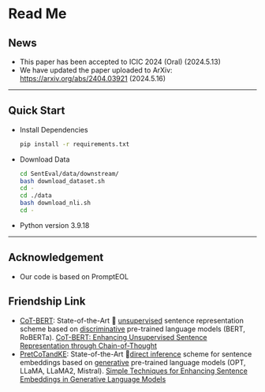# Read Me

## News

- This paper has been accepted to ICIC 2024 (Oral) (2024.5.13)
- We have updated the paper uploaded to ArXiv: https://arxiv.org/abs/2404.03921  (2024.5.16)

***

## Quick Start

- Install Dependencies

  ```bash
  pip install -r requirements.txt
  ```

- Download Data

  ```bash
  cd SentEval/data/downstream/
  bash download_dataset.sh
  cd -
  cd ./data
  bash download_nli.sh
  cd -
  ```

- Python version 3.9.18

***

## Acknowledgement

- Our code is based on PromptEOL

## Friendship Link

- [CoT-BERT](https://github.com/ZBWpro/CoT-BERT): State-of-the-Art :star2: <u>unsupervised</u> sentence representation scheme based on <u>discriminative</u> pre-trained language models (BERT, RoBERTa). [CoT-BERT: Enhancing Unsupervised Sentence Representation through Chain-of-Thought](https://arxiv.org/abs/2309.11143)
- [PretCoTandKE](https://github.com/ZBWpro/PretCoTandKE): State-of-the-Art :star2: ​<u>direct inference</u> scheme for sentence embeddings based on <u>generative</u> pre-trained language models (OPT, LLaMA, LLaMA2, Mistral). [Simple Techniques for Enhancing Sentence Embeddings in Generative Language Models](https://arxiv.org/abs/2404.03921)